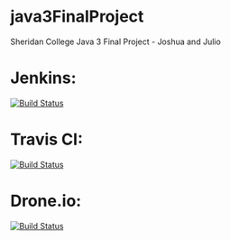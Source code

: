 java3FinalProject
=================

Sheridan College Java 3 Final Project - Joshua and Julio

Jenkins:
====
[![Build Status](http://juliosueirasstuff.me:8080/job/julioRepoJava3FinalProject/badge/icon)](http://juliosueirasstuff.me:8080/job/julioRepoJava3FinalProject/)

Travis CI:
======
[![Build Status](https://travis-ci.org/juliosueiras/java3FinalProject.svg)](https://travis-ci.org/juliosueiras/java3FinalProject)

Drone.io:
=====
[![Build Status](https://drone.io/github.com/juliosueiras/java3FinalProject/status.png)](https://drone.io/github.com/juliosueiras/java3FinalProject/latest)
